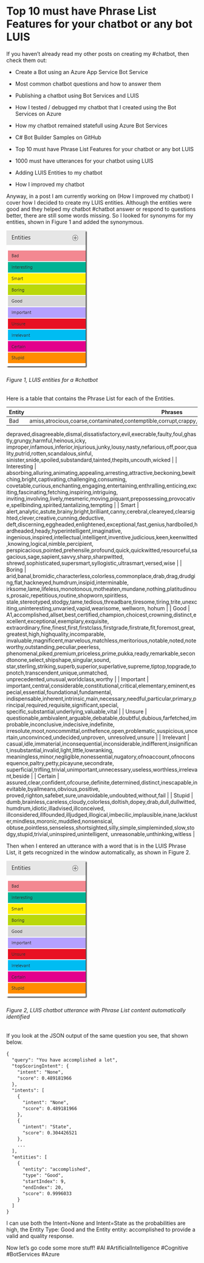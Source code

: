 
# Top 10 must have Phrase List Features for your chatbot or any bot LUIS



If you haven’t already read my other posts on creating my #chatbot, then check them out:



+ Create a Bot using an Azure App Service Bot Service

+ Most common chatbot questions and how to answer them

+ Publishing a chatbot using Bot Services and LUIS

+ How I tested / debugged my chatbot that I created using the Bot Services on Azure

+ How my chatbot remained statefull using Azure Bot Services

+ C# Bot Builder Samples on GitHub

+ Top 10 must have Phrase List Features for your chatbot or any bot LUIS

+ 1000 must have utterances for your chatbot using LUIS

+ Adding LUIS Entities to my chatbot

+ How I improved my chatbot



Anyway, in a post I am currently working on (How I improved my chatbot) I cover how I decided to create my LUIS entities.  Although the entities were good and they helped my chatbot #chatbot answer or respond to questions better, there are still some words missing.  So I looked for synonyms for my entities, shown in Figure 1 and added the synonymous.



![LUIS entities for a #chatbot][FIGURE1]

###### Figure 1, LUIS entities for a #chatbot



Here is a table that contains the Phrase List for each of the Entities.

| Entity	| Phrases |
| ------- | ------- |
| Bad	| amiss,atrocious,coarse,contaminated,contemptible,corrupt,crappy,cruddy,crummy,defective,deficient,deplorable,
depraved,disagreeable,dismal,dissatisfactory,evil,execrable,faulty,foul,ghastly,grungy,harmful,heinous,icky,
improper,infamous,inferior,injurious,junky,lousy,nasty,nefarious,off,poor,quality,putrid,rotten,scandalous,sinful,
sinister,snide,spoiled,substandard,tainted,thepits,uncouth,wicked |
| Interesting	| absorbing,alluring,animating,appealing,arresting,attractive,beckoning,bewitching,bright,captivating,challenging,consuming,
covetable,curious,enchanting,engaging,entertaining,enthralling,enticing,exciting,fascinating,fetching,inspiring,intriguing,
inviting,involving,lively,mesmeric,moving,piquant,prepossessing,provocative,spellbinding,spirited,tantalizing,tempting |
| Smart	| alert,analytic,astute,brainy,bright,brilliant,canny,cerebral,cleareyed,clearsighted,clever,creative,cunning,deductive,
deft,discerning,eggheaded,enlightened,exceptional,fast,genius,hardboiled,hardheaded,heady,hyperintelligent,imaginative,
ingenious,inspired,intellectual,intelligent,inventive,judicious,keen,keenwitted,knowing,logical,nimble,percipient,
perspicacious,pointed,prehensile,profound,quick,quickwitted,resourceful,sagacious,sage,sapient,savvy,sharp,sharpwitted,
shrewd,sophisticated,supersmart,syllogistic,ultrasmart,versed,wise |
| Boring	| arid,banal,bromidic,characterless,colorless,commonplace,drab,drag,drudging,flat,hackneyed,humdrum,insipid,interminable,
irksome,lame,lifeless,monotonous,motheaten,mundane,nothing,platitudinous,prosaic,repetitious,routine,shopworn,spiritless,
stale,stereotyped,stodgy,tame,tedious,threadbare,tiresome,tiring,trite,unexciting,uninteresting,unvaried,vapid,wearisome,
wellworn, hohum |
| Good	| A1,accomplished,allset,best,certified,champion,choicest,crowning,distinct,excellent,exceptional,exemplary,exquisite,
extraordinary,fine,finest,first,firstclass,firstgrade,firstrate,fit,foremost,great,greatest,high,highquality,incomparable,
invaluable,magnificent,marvelous,matchless,meritorious,notable,noted,noteworthy,outstanding,peculiar,peerless,
phenomenal,piked,premium,priceless,prime,pukka,ready,remarkable,secondtonone,select,shipshape,singular,sound,
star,sterling,striking,superb,superior,superlative,supreme,tiptop,topgrade,topnotch,transcendent,unique,unmatched,
unprecedented,unusual,worldclass,worthy |
| Important	| important,central,considerable,constitutional,critical,elementary,eminent,especial,essential,foundational,fundamental,
indispensable,inherent,intrinsic,main,necessary,needful,particular,primary,principal,required,requisite,significant,special,
specific,substantial,underlying,valuable,vital |
| Unsure	| questionable,ambivalent,arguable,debatable,doubtful,dubious,farfetched,improbable,inconclusive,indecisive,indefinite,
irresolute,moot,noncommittal,onthefence,open,problematic,suspicious,uncertain,unconvinced,undecided,unproven,
unresolved,unsure |
| Irrelevant	| casual,idle,immaterial,inconsequential,inconsiderable,indifferent,insignificant,insubstantial,invalid,light,little,lowranking,
meaningless,minor,negligible,nonessential,nugatory,ofnoaccount,ofnoconsequence,paltry,petty,picayune,secondrate,
superficial,trifling,trivial,unimportant,unnecessary,useless,worthless,irrelevant,beside |
| Certain	| assured,clear,confident,ofcourse,definite,determined,distinct,inescapable,inevitable,byallmeans,obvious,positive,
proved,righton,safebet,sure,unavoidable,undoubted,without,fail |
| Stupid	| dumb,brainless,careless,cloudy,colorless,doltish,dopey,drab,dull,dullwitted,humdrum,idiotic,illadvised,illconceived,
illconsidered,illfounded,illjudged,illogical,imbecilic,implausible,inane,lackluster,mindless,moronic,muddled,nonsensical,
obtuse,pointless,senseless,shortsighted,silly,simple,simpleminded,slow,stodgy,stupid,trivial,uninspired,unintelligent,
unreasonable,unthinking,witless |

Then when I entered an utterance with a word that is in the LUIS Phrase List, it gets recognized in the window automatically, as shown in Figure 2.

![LUIS chatbot utterance with Phrase List content automatically identified][FIGURE2]
###### Figure 2, LUIS chatbot utterance with Phrase List content automatically identified

If you look at the JSON output of the same question you see, that shown below.

```
{
  "query": "You have accomplished a lot",
  "topScoringIntent": {
    "intent": "None",
    "score": 0.489181966
  },
  "intents": [
    {
      "intent": "None",
      "score": 0.489181966
    },
    {
      "intent": "State",
      "score": 0.304426521
    },
    ...
  ],
  "entities": [
    {
      "entity": "accomplished",
      "type": "Good",
      "startIndex": 9,
      "endIndex": 20,
      "score": 0.9996033
    }
  ]
}
```

I can use both the Intent=None and Intent=State as the probabilities are high, the Entity Type: Good and the Entity entity: accomplished to provide a valid and quality response.

Now let’s go code some more stuff!  #AI #ArtificialIntelligence #Cognitive #BotServices #Azure


[FIGURE1]: ../images/2016/msdn-1038.png "Figure 1, LUIS entities for a #chatbot"
[FIGURE2]: ../images/2016/msdn-1038.png "Figure 2, LUIS chatbot utterance with Phrase List content automatically identified"
